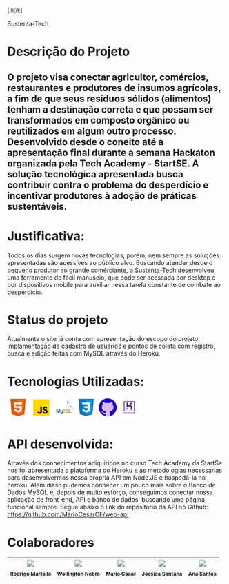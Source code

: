 [:brazil:]

Sustenta-Tech
# Descrição do Projeto
## O projeto visa conectar agricultor, comércios, restaurantes e produtores de insumos agrícolas, a fim de que seus resíduos sólidos (alimentos) tenham a destinação correta e que possam ser transformados em composto orgânico ou reutilizados em algum outro processo. Desenvolvido desde o coneito até a apresentação final durante a semana Hackaton organizada pela Tech Academy - StartSE. A solução tecnológica apresentada busca contribuir contra o problema do  desperdício e incentivar produtores à adoção de práticas sustentáveis.

# Justificativa:
Todos os dias surgem novas tecnologias, porém, nem sempre as soluções apresentadas são acessíves ao público alvo. Buscando atender desde o pequeno produtor ao grande comérciante, a Sustenta-Tech desenvolveu uma ferramente de fácil manuseio, que pode ser acessada por desktop e por dispositivos mobile para auxiliar nessa tarefa constante de combate ao desperdício.

# Status do projeto
Atualmente o site já conta com apresentação do escopo do projeto, implamentação de cadastro de usuários e pontos de coleta com registro, busca e edição feitas com MySQL através do Heroku.

# Tecnologias Utilizadas:
<p> <img src="https://raw.githubusercontent.com/Wellpt/TechTeamProject/ea8b4dc3b6f1aee6a1887fedbf2771311766d34a/Imagens/links%20readme/html-5.svg" width="50px" height="50px" name="HTML5"> <img src="https://raw.githubusercontent.com/Wellpt/TechTeamProject/ea8b4dc3b6f1aee6a1887fedbf2771311766d34a/Imagens/links%20readme/JS.svg" width="50px" height="50px"> <img src="https://raw.githubusercontent.com/Wellpt/TechTeamProject/ea8b4dc3b6f1aee6a1887fedbf2771311766d34a/Imagens/links%20readme/mysql.png" width="50px" height="50px"><img src="https://raw.githubusercontent.com/Wellpt/TechTeamProject/ea8b4dc3b6f1aee6a1887fedbf2771311766d34a/Imagens/links%20readme/css-3.svg" width="50px" height="50px"><img src="https://raw.githubusercontent.com/Wellpt/TechTeamProject/ea8b4dc3b6f1aee6a1887fedbf2771311766d34a/Imagens/links%20readme/github2.svg" width="50px" height="50px"><img src="https://raw.githubusercontent.com/Wellpt/TechTeamProject/ea8b4dc3b6f1aee6a1887fedbf2771311766d34a/Imagens/links%20readme/heroku.png" width="50px" height="50px"></p>

# API desenvolvida:
Através dos conhecimentos adiquiridos no curso Tech Academy da StartSe nos foi apresentada a plataforma do Heroku e as metodologias necessárias para desenvolvermos nossa própria API em Node.JS e hospedá-la no heroku. Além disso pudemos conhecer um pouco mais sobre o Banco de Dados MySQL e, depois de muito esforço, conseguimos conectar nossa aplicação de front-end, API e banco de dados, buscando uma página funcional sempre.
Segue abaixo o link do reposítorio da API no Github:
https://github.com/MarioCesarCF/web-api

# Colaboradores
| [<img src="https://avatars.githubusercontent.com/u/85394826?s=400&u=dde1ad05ed51bc897617f015a6509f4f537ce5be&v=4" width=115><br><sub>Rodrigo Martello</sub>](https://github.com/Rodrigoluma) |  [<img src="https://avatars.githubusercontent.com/u/107427628?v=4" width=115><br><sub>Wellington Nobre</sub>](https://github.com/WellingtonNobre) |  [<img src="https://avatars.githubusercontent.com/u/107722708?v=4" width=115><br><sub>Mario Cesar</sub>](https://github.com/MarioCesarCF) | [<img src="https://avatars.githubusercontent.com/u/105378159?v=4" width=115><br><sub>Jéssica Santana</sub>](https://github.com/DJehSantana) | [<img src="https://avatars.githubusercontent.com/u/104070821?v=4" width=115><br><sub>Ana Santos</sub>](https://github.com/anikape) | 
| :---: | :---: | :---: | :---: | :---: |
